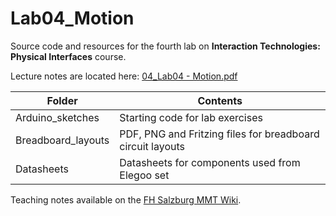 # Lab04_Motion

Source code and resources for the fourth lab on **Interaction Technologies: Physical Interfaces** course.

Lecture notes are located here: [04_Lab04 - Motion.pdf](https://wiki.mediacube.at/wiki/images/a/ad/04_Lab04_-_Motion.pdf)

| Folder | Contents
| --- | --- |
| Arduino_sketches | Starting code for lab exercises |
| Breadboard_layouts | PDF, PNG and Fritzing files for breadboard circuit layouts |
| Datasheets | Datasheets for components used from Elegoo set |

Teaching notes available on the [FH Salzburg MMT Wiki](https://wiki.mediacube.at/wiki/index.php?title=Interaction_Approaches_and_Technologies_-_SS_2020).

